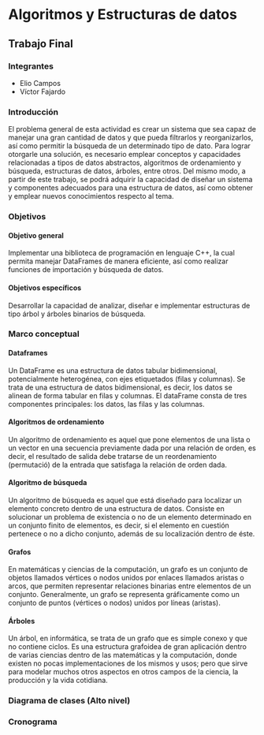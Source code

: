 Algoritmos y Estructuras de datos
=================================
Trabajo Final
-------------
### Integrantes
* Elio Campos
* Víctor Fajardo
### Introducción
El problema general de esta actividad es crear un sistema que sea capaz de manejar una gran cantidad de datos y que pueda filtrarlos y reorganizarlos, así como permitir la búsqueda de un determinado tipo de dato. Para lograr otorgarle una solución, es necesario emplear conceptos y capacidades relacionadas a tipos de datos abstractos, algoritmos de ordenamiento y búsqueda, estructuras de datos, árboles, entre otros. Del mismo modo, a partir de este trabajo, se podrá adquirir la capacidad de diseñar un sistema y componentes adecuados para una estructura de datos, así como obtener y emplear nuevos conocimientos respecto al tema.
### Objetivos
#### Objetivo general
Implementar una biblioteca de programación en lenguaje C++, la cual permita manejar DataFrames de manera eficiente, así como realizar funciones de importación y búsqueda de datos.
#### Objetivos específicos
Desarrollar la capacidad de analizar, diseñar e implementar estructuras de tipo árbol y árboles binarios de búsqueda.
### Marco conceptual
#### Dataframes
Un DataFrame es una estructura de datos tabular bidimensional, potencialmente heterogénea, con ejes etiquetados (filas y columnas). Se trata de una estructura de datos bidimensional, es decir, los datos se alinean de forma tabular en filas y columnas. El dataFrame consta de tres componentes principales: los datos, las filas y las columnas.
#### Algoritmos de ordenamiento
Un algoritmo de ordenamiento es aquel que pone elementos de una lista o un vector en una secuencia previamente dada por una relación de orden, es decir, el resultado de salida debe tratarse de un reordenamiento (permutació) de la entrada que satisfaga la relación de orden dada.
#### Algoritmo de búsqueda
Un algoritmo de búsqueda es aquel que está diseñado para localizar un elemento concreto dentro de una estructura de datos. Consiste en solucionar un problema de existencia o no de un elemento determinado en un conjunto finito de elementos, es decir, si el elemento en cuestión pertenece o no a dicho conjunto, además de su localización dentro de éste.
#### Grafos
En matemáticas y ciencias de la computación, un grafo es un conjunto de objetos llamados vértices o nodos unidos por enlaces llamados aristas o arcos, que permiten representar relaciones binarias entre elementos de un conjunto. Generalmente, un grafo se representa gráficamente como un conjunto de puntos (vértices o nodos) unidos por líneas (aristas).
#### Árboles
Un árbol, en informática, se trata de un grafo que es simple conexo y que no contiene ciclos. Es una estructura grafoidea de gran aplicación dentro de varias ciencias dentro de las matemáticas y la computación, donde existen no pocas implementaciones de los mismos y usos; pero que sirve para modelar muchos otros aspectos en otros campos de la ciencia, la producción y la vida cotidiana.

### Diagrama de clases (Alto nivel)

### Cronograma
